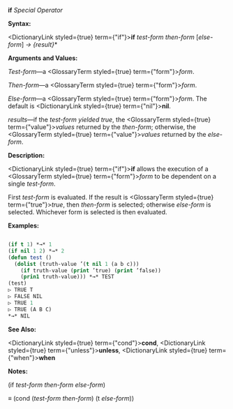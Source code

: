 **if** *Special Operator* 



**Syntax:** 



<DictionaryLink styled={true} term={"if"}><b>if</b></DictionaryLink> *test-form then-form* [*else-form*] *→ \{result\}*\* 



**Arguments and Values:** 



*Test-form*—a <GlossaryTerm styled={true} term={"form"}><i>form</i></GlossaryTerm>. 



*Then-form*—a <GlossaryTerm styled={true} term={"form"}><i>form</i></GlossaryTerm>. 



*Else-form*—a <GlossaryTerm styled={true} term={"form"}><i>form</i></GlossaryTerm>. The default is <DictionaryLink styled={true} term={"nil"}><b>nil</b></DictionaryLink>. 



*results*—if the *test-form yielded true*, the <GlossaryTerm styled={true} term={"value"}><i>values</i></GlossaryTerm> returned by the *then-form*; otherwise, the <GlossaryTerm styled={true} term={"value"}><i>values</i></GlossaryTerm> returned by the *else-form*. 















**Description:** 



<DictionaryLink styled={true} term={"if"}><b>if</b></DictionaryLink> allows the execution of a <GlossaryTerm styled={true} term={"form"}><i>form</i></GlossaryTerm> to be dependent on a single *test-form*. 



First *test-form* is evaluated. If the result is <GlossaryTerm styled={true} term={"true"}><i>true</i></GlossaryTerm>, then *then-form* is selected; otherwise *else-form* is selected. Whichever form is selected is then evaluated. 



**Examples:**
```lisp

(if t 1) *→* 1 
(if nil 1 2) *→* 2 
(defun test () 
  (dolist (truth-value ’(t nil 1 (a b c))) 
    (if truth-value (print ’true) (print ’false)) 
    (prin1 truth-value))) *→* TEST 
(test) 
▷ TRUE T 
▷ FALSE NIL 
▷ TRUE 1 
▷ TRUE (A B C) 
*→* NIL 

```
**See Also:** 



<DictionaryLink styled={true} term={"cond"}><b>cond</b></DictionaryLink>, <DictionaryLink styled={true} term={"unless"}><b>unless</b></DictionaryLink>, <DictionaryLink styled={true} term={"when"}><b>when</b></DictionaryLink> 



**Notes:** 



(if *test-form then-form else-form*) 



*≡* (cond (*test-form then-form*) (t *else-form*)) 



